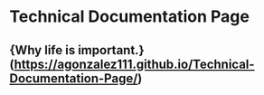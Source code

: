 # Technical Documentation Page

## {Why life is important.}(https://agonzalez111.github.io/Technical-Documentation-Page/)